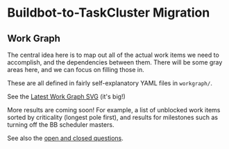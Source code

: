 # Buildbot-to-TaskCluster Migration

## Work Graph

The central idea here is to map out all of the actual work items we need to
accomplish, and the dependencies between them.  There will be some gray areas
here, and we can focus on filling those in.

These are all defined in fairly self-explanatory YAML files in `workgraph/`.

See the [Latest Work Graph
SVG](https://index.taskcluster.net/v1/task/project.taskcluster.migration.latest/artifacts/public/output/workgraph.dot.svg)
(it's big!)

More results are coming soon! For example, a list of unblocked work items
sorted by criticality (longest pole first), and results for milestones such as
turning off the BB scheduler masters.

See also the [open and closed questions](QUESTIONS.md).
